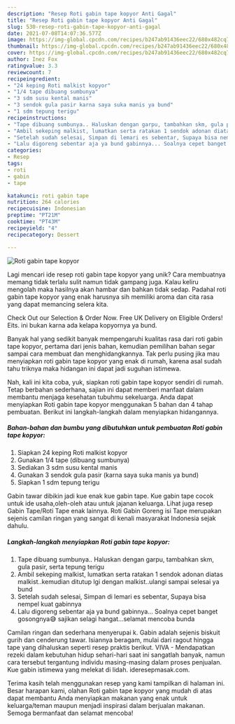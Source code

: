 ```yaml
---
description: "Resep Roti gabin tape kopyor Anti Gagal"
title: "Resep Roti gabin tape kopyor Anti Gagal"
slug: 530-resep-roti-gabin-tape-kopyor-anti-gagal
date: 2021-07-08T14:07:36.577Z
image: https://img-global.cpcdn.com/recipes/b247ab91436eec22/680x482cq70/roti-gabin-tape-kopyor-foto-resep-utama.jpg
thumbnail: https://img-global.cpcdn.com/recipes/b247ab91436eec22/680x482cq70/roti-gabin-tape-kopyor-foto-resep-utama.jpg
cover: https://img-global.cpcdn.com/recipes/b247ab91436eec22/680x482cq70/roti-gabin-tape-kopyor-foto-resep-utama.jpg
author: Inez Fox
ratingvalue: 3.3
reviewcount: 7
recipeingredient:
- "24 keping Roti malkist kopyor"
- "1/4 tape dibuang sumbunya"
- "3 sdm susu kental manis"
- "3 sendok gula pasir karna saya suka manis ya bund"
- "1 sdm tepung terigu"
recipeinstructions:
- "Tape dibuang sumbunya.. Haluskan dengan garpu, tambahkan skm, gula pasir, serta tepung terigu"
- "Ambil sekeping malkist, lumatkan serta ratakan 1 sendok adonan diatas malkist..kemudian ditutup lgi dengan malkist..ulangi sampai selesai ya bund"
- "Setelah sudah selesai, Simpan di lemari es sebentar, Supaya bisa nempel kuat gabinnya"
- "Lalu digoreng sebentar aja ya bund gabinnya... Soalnya cepet banget gosongnya😅 sajikan selagi hangat...selamat mencoba bunda"
categories:
- Resep
tags:
- roti
- gabin
- tape

katakunci: roti gabin tape 
nutrition: 264 calories
recipecuisine: Indonesian
preptime: "PT21M"
cooktime: "PT43M"
recipeyield: "4"
recipecategory: Dessert

---
```



![Roti gabin tape kopyor](https://img-global.cpcdn.com/recipes/b247ab91436eec22/680x482cq70/roti-gabin-tape-kopyor-foto-resep-utama.jpg)

Lagi mencari ide resep roti gabin tape kopyor yang unik? Cara membuatnya memang tidak terlalu sulit namun tidak gampang juga. Kalau keliru mengolah maka hasilnya akan hambar dan bahkan tidak sedap. Padahal roti gabin tape kopyor yang enak harusnya sih memiliki aroma dan cita rasa yang dapat memancing selera kita.

Check Out our Selection &amp; Order Now. Free UK Delivery on Eligible Orders! Eits. ini bukan karna ada kelapa kopyornya ya bund.

Banyak hal yang sedikit banyak mempengaruhi kualitas rasa dari roti gabin tape kopyor, pertama dari jenis bahan, kemudian pemilihan bahan segar sampai cara membuat dan menghidangkannya. Tak perlu pusing jika mau menyiapkan roti gabin tape kopyor yang enak di rumah, karena asal sudah tahu triknya maka hidangan ini dapat jadi suguhan istimewa.


Nah, kali ini kita coba, yuk, siapkan roti gabin tape kopyor sendiri di rumah. Tetap berbahan sederhana, sajian ini dapat memberi manfaat dalam membantu menjaga kesehatan tubuhmu sekeluarga. Anda dapat menyiapkan Roti gabin tape kopyor menggunakan 5 bahan dan 4 tahap pembuatan. Berikut ini langkah-langkah dalam menyiapkan hidangannya.

<!--inarticleads1-->

##### Bahan-bahan dan bumbu yang dibutuhkan untuk pembuatan Roti gabin tape kopyor:

1. Siapkan 24 keping Roti malkist kopyor
1. Gunakan 1/4 tape (dibuang sumbunya)
1. Sediakan 3 sdm susu kental manis
1. Gunakan 3 sendok gula pasir (karna saya suka manis ya bund)
1. Siapkan 1 sdm tepung terigu


Gabin tawar dibikin jadi kue enak kue gabin tape. Kue gabin tape cocok untuk ide usaha,oleh-oleh atau untuk jajanan keluarga. Lihat juga resep Gabin Tape/Roti Tape enak lainnya. Roti Gabin Goreng isi Tape merupakan sejenis camilan ringan yang sangat di kenali masyarakat Indonesia sejak dahulu. 

<!--inarticleads2-->

##### Langkah-langkah menyiapkan Roti gabin tape kopyor:

1. Tape dibuang sumbunya.. Haluskan dengan garpu, tambahkan skm, gula pasir, serta tepung terigu
1. Ambil sekeping malkist, lumatkan serta ratakan 1 sendok adonan diatas malkist..kemudian ditutup lgi dengan malkist..ulangi sampai selesai ya bund
1. Setelah sudah selesai, Simpan di lemari es sebentar, Supaya bisa nempel kuat gabinnya
1. Lalu digoreng sebentar aja ya bund gabinnya... Soalnya cepet banget gosongnya😅 sajikan selagi hangat...selamat mencoba bunda


Camilan ringan dan sederhana menyerupai k. Gabin adalah sejenis biskuit gurih dan cenderung tawar. Isiannya beragam, mulai dari ragout hingga tape yang dihaluskan seperti resep praktis berikut. VIVA - Mendapatkan rezeki dalam kebutuhan hidup sehari-hari saat ini sangatlah banyak, namun cara tersebut tergantung individu masing-masing dalam proses penjualan. Kue gabin istimewa yang melekat di lidah. ideresepmasak.com. 

Terima kasih telah menggunakan resep yang kami tampilkan di halaman ini. Besar harapan kami, olahan Roti gabin tape kopyor yang mudah di atas dapat membantu Anda menyiapkan makanan yang enak untuk keluarga/teman maupun menjadi inspirasi dalam berjualan makanan. Semoga bermanfaat dan selamat mencoba!
